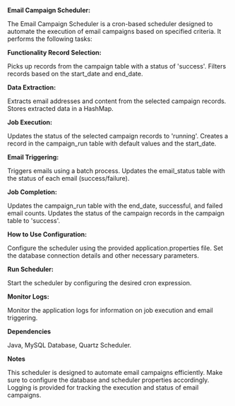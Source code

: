 **Email Campaign Scheduler:**

The Email Campaign Scheduler is a cron-based scheduler designed to automate the execution of email campaigns based on specified criteria. It performs the following tasks:

**Functionality Record Selection:**

Picks up records from the campaign table with a status of 'success'. Filters records based on the start_date and end_date.

**Data Extraction:**

Extracts email addresses and content from the selected campaign records. Stores extracted data in a HashMap.

**Job Execution:**

Updates the status of the selected campaign records to 'running'. Creates a record in the campaign_run table with default values and the start_date.

**Email Triggering:**

Triggers emails using a batch process. Updates the email_status table with the status of each email (success/failure).

**Job Completion:**

Updates the campaign_run table with the end_date, successful, and failed email counts.
Updates the status of the campaign records in the campaign table to 'success'.

**How to Use Configuration:**

Configure the scheduler using the provided application.properties file.
Set the database connection details and other necessary parameters.

**Run Scheduler:**

Start the scheduler by configuring the desired cron expression.

**Monitor Logs:**

Monitor the application logs for information on job execution and email triggering.

**Dependencies**

Java,
MySQL Database,
Quartz Scheduler.

**Notes**

This scheduler is designed to automate email campaigns efficiently.
Make sure to configure the database and scheduler properties accordingly.
Logging is provided for tracking the execution and status of email campaigns.
